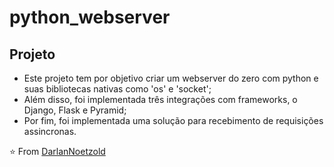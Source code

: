 # python_webserver

## Projeto
* Este projeto tem por objetivo criar um webserver do zero com python e suas bibliotecas nativas como 'os' e 'socket';
* Além disso, foi implementada três integrações com frameworks, o Django, Flask e Pyramid;
* Por fim, foi implementada uma solução para recebimento de requisições assincronas.


⭐️ From [DarlanNoetzold](https://github.com/DarlanNoetzold)
